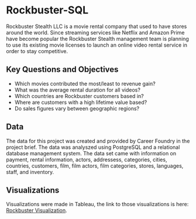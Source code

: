 # Rockbuster-SQL
Rockbuster Stealth LLC is a movie rental company that used to have stores around the world. Since streaming services like Netflix and Amazon Prime have become popular the Rockbuster Stealth management team is planning to use its existing movie licenses to launch an online video rental service in order to stay competitive.

## Key Questions and Objectives
- Which movies contributed the most/least to revenue gain?
- What was the average rental duration for all videos?
- Which countries are Rockbuster customers based in?
- Where are customers with a high lifetime value based?
- Do sales figures vary between geographic regions?

## Data 
The data for this project was created and provided by Career Foundry in the project brief. The data was analyszed using PostgreSQL and a relational database management system. The data set came with information on payment, rental information, actors, addressess, categories, cities, countries, customers, film, film actors, film categories, stores, languages, staff, and inventory.

## Visualizations
Visualizations were made in Tableau, the link to those visualizations is here: [Rockbuster Visualization](https://public.tableau.com/authoring/3_10againagain/Dashboard1#1).
